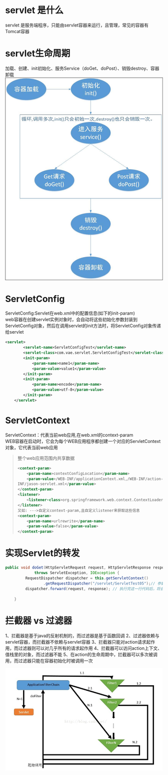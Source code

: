 # servlet 是什么

servlet 是服务端程序，只能由servlet容器来运行，且管理，常见的容器有Tomcat容器

# servlet生命周期

加载、创建、init初始化、服务Service（doGet、doPost）、销毁destroy、容器卸载  
![](/assets/xwuusnjs.aao.jpg)

# ServletConfig

ServletConfig:Servlet在web.xml中的配置信息\(如下的init-param\)  
web容器在创建servlet实例对象时，会自动将这些初始化参数封装到ServletConfig对象，然后在调用servlet的init方法时，将ServletConfig对象传递给servlet

```xml
<servlet>
        <servlet-name>ServletConfigTest</servlet-name>
        <servlet-class>com.vae.servlet.ServletConfigTest</servlet-class>
        <init-param>
            <param-name>name1</param-name>
            <param-value>value1</param-value>
        </init-param>
        <init-param>
            <param-name>encode</param-name>
            <param-value>utf-8</param-value>
        </init-param>
    </servlet>
```

# ServletContext

ServletContext：代表当前web应用,在web.xml的context-param  
WEB容器在启动时，它会为每个WEB应用程序都创建一个对应的ServletContext对象，它代表当前web应用

> 整个web应用范围内共享数据
>
> ```xml
> <context-param>
>     <param-name>contextConfigLocation</param-name>
>     <param-value>/WEB-INF/applicationContext.xml,/WEB-INF/action-servlet.xml,/WEB-
> INF/jason-servlet.xml</param-value>
> </context-param>
> <listener>
>     <listener-class>org.springframework.web.context.ContextLoaderListener</listener-class>
> </listener>
> 又如: --->自定义context-param,且自定义listener来获取这些信息
> <context-param>
>     <param-name>urlrewrite</param-name>
>     <param-value>false</param-value>
> </context-param>
> ```

# 实现Servlet的转发

```java
public void doGet(HttpServletRequest request, HttpServletResponse response)
             throws ServletException, IOException {
         RequestDispatcher dispatcher = this.getServletContext()
                 .getRequestDispatcher("/servlet/ServletTest05");// 参数中写虚拟路径
         dispatcher.forward(request, response); // 执行完这一行代码后，将会跳到ServletTest05中去执行。

    }
```

# 拦截器 vs 过滤器
1、拦截器是基于java的反射机制的，而过滤器是基于函数回调 
2、过滤器依赖与servlet容器，而拦截器不依赖与servlet容器 
3、拦截器只能对action请求起作用，而过滤器则可以对几乎所有的请求起作用 
4、拦截器可以访问action上下文、值栈里的对象，而过滤器不能 
5、在action的生命周期中，拦截器可以多次被调用，而过滤器只能在容器初始化时被调用一次 


![](/assets/20180411154043618)


